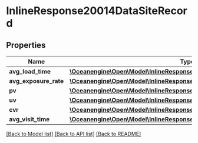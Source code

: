 # InlineResponse20014DataSiteRecord

## Properties
Name | Type | Description | Notes
------------ | ------------- | ------------- | -------------
**avg_load_time** | [**\Oceanengine\Open\Model\InlineResponse20014DataSiteRecordAVGLOADTIME[]**](InlineResponse20014DataSiteRecordAVGLOADTIME.md) |  | 
**avg_exposure_rate** | [**\Oceanengine\Open\Model\InlineResponse20014DataSiteRecordAVGLOADTIME[]**](InlineResponse20014DataSiteRecordAVGLOADTIME.md) |  | 
**pv** | [**\Oceanengine\Open\Model\InlineResponse20014DataSiteRecordAVGLOADTIME[]**](InlineResponse20014DataSiteRecordAVGLOADTIME.md) |  | 
**uv** | [**\Oceanengine\Open\Model\InlineResponse20014DataSiteRecordAVGLOADTIME[]**](InlineResponse20014DataSiteRecordAVGLOADTIME.md) |  | 
**cvr** | [**\Oceanengine\Open\Model\InlineResponse20014DataSiteRecordAVGLOADTIME[]**](InlineResponse20014DataSiteRecordAVGLOADTIME.md) |  | 
**avg_visit_time** | [**\Oceanengine\Open\Model\InlineResponse20014DataSiteRecordAVGLOADTIME[]**](InlineResponse20014DataSiteRecordAVGLOADTIME.md) |  | 

[[Back to Model list]](../README.md#documentation-for-models) [[Back to API list]](../README.md#documentation-for-api-endpoints) [[Back to README]](../README.md)


